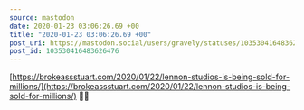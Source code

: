 ```yaml
---
source: mastodon
date: 2020-01-23 03:06:26.69 +00
title: "2020-01-23 03:06:26.69 +00"
post_uri: https://mastodon.social/users/gravely/statuses/103530416483626476
post_id: 103530416483626476
---
```

[https://brokeassstuart.com/2020/01/22/lennon-studios-is-being-sold-for-millions/](https://brokeassstuart.com/2020/01/22/lennon-studios-is-being-sold-for-millions/) 👎🏼


